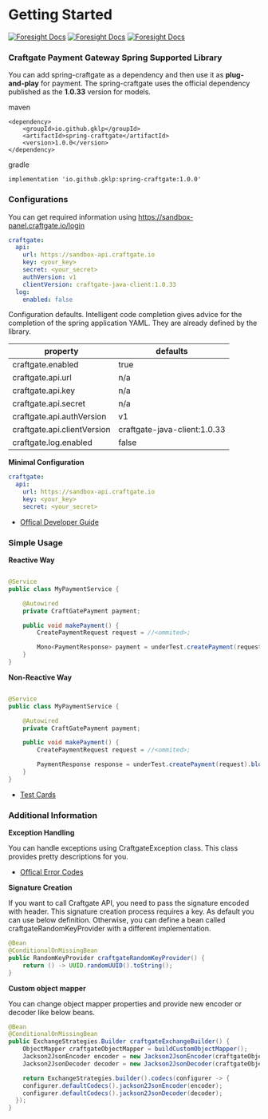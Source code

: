 # Getting Started

[![Foresight Docs](https://api-public.service.runforesight.com/api/v1/badge/success?repoId=ac4b46b0-7c39-42e1-9b4e-5308490f475c)](https://docs.runforesight.com/)
[![Foresight Docs](https://api-public.service.runforesight.com/api/v1/badge/test?repoId=ac4b46b0-7c39-42e1-9b4e-5308490f475c)](https://docs.runforesight.com/)
[![Foresight Docs](https://api-public.service.runforesight.com/api/v1/badge/utilization?repoId=ac4b46b0-7c39-42e1-9b4e-5308490f475c)](https://docs.runforesight.com/)

### Craftgate Payment Gateway Spring Supported Library

You can add spring-craftgate as a dependency and then use it as **plug-and-play** for payment. The spring-craftgate uses the official dependency published as the **1.0.33** version for models.

maven

```
<dependency>
    <groupId>io.github.gklp</groupId>
    <artifactId>spring-craftgate</artifactId>
    <version>1.0.0</version>
</dependency>
```

gradle

```
implementation 'io.github.gklp:spring-craftgate:1.0.0'
```

### Configurations

You can get required information using https://sandbox-panel.craftgate.io/login

```yaml
craftgate:
  api:
    url: https://sandbox-api.craftgate.io
    key: <your_key>
    secret: <your_secret>
    authVersion: v1
    clientVersion: craftgate-java-client:1.0.33
  log:
    enabled: false
```

Configuration defaults. Intelligent code completion gives advice for the completion of the spring application YAML. They
are already defined by the library.

| property                    | defaults                     |
|-----------------------------|------------------------------|
| craftgate.enabled           | true                         |
| craftgate.api.url           | n/a                          |
| craftgate.api.key           | n/a                          |
| craftgate.api.secret        | n/a                          |
| craftgate.api.authVersion   | v1                           |
| craftgate.api.clientVersion | craftgate-java-client:1.0.33 |
| craftgate.log.enabled       | false                        |

**Minimal Configuration**

```yaml
craftgate:
  api:
    url: https://sandbox-api.craftgate.io
    key: <your_key>
    secret: <your_secret>
```

* [Offical Developer Guide](https://developer.craftgate.io/)

### Simple Usage

**Reactive Way**

```java

@Service
public class MyPaymentService {

    @Autowired
    private CraftGatePayment payment;

    public void makePayment() {
        CreatePaymentRequest request = //<ommited>;

        Mono<PaymentResponse> payment = underTest.createPayment(request);
    }
}
```

**Non-Reactive Way**

```java

@Service
public class MyPaymentService {

    @Autowired
    private CraftGatePayment payment;

    public void makePayment() {
        CreatePaymentRequest request = //<ommited>;

        PaymentResponse response = underTest.createPayment(request).block();
    }
}
```

* [Test Cards](https://developer.craftgate.io/test-kartlari/)

### Additional Information

**Exception Handling**

You can handle exceptions using CraftgateException class. This class provides pretty descriptions for you.

* [Offical Error Codes](https://developer.craftgate.io/hata-gruplari)

**Signature Creation**

If you want to call Craftgate API, you need to pass the signature encoded with header. This signature creation process
requires a key. As default you can use below definition.
Otherwise, you can define a bean called craftgateRandomKeyProvider with a different implementation.

```java
@Bean
@ConditionalOnMissingBean
public RandomKeyProvider craftgateRandomKeyProvider() {
    return () -> UUID.randomUUID().toString();
}
```

**Custom object mapper**

You can change object mapper properties and provide new encoder or decoder like below beans.

```java
@Bean
@ConditionalOnMissingBean
public ExchangeStrategies.Builder craftgateExchangeBuilder() {
    ObjectMapper craftgateObjectMapper = buildCustomObjectMapper();
    Jackson2JsonEncoder encoder = new Jackson2JsonEncoder(craftgateObjectMapper, MediaType.APPLICATION_JSON);
    Jackson2JsonDecoder decoder = new Jackson2JsonDecoder(craftgateObjectMapper, MediaType.APPLICATION_JSON);

    return ExchangeStrategies.builder().codecs(configurer -> {
    configurer.defaultCodecs().jackson2JsonEncoder(encoder);
    configurer.defaultCodecs().jackson2JsonDecoder(decoder);
  });
}
```
